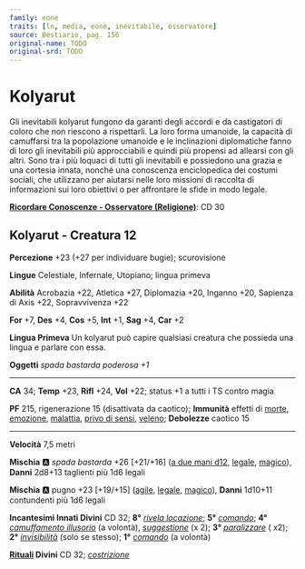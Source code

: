 ```yaml
---
family: eone
traits: [ln, media, eone, inevitabile, osservatore]
source: Bestiario, pag. 156
original-name: TODO
original-srd: TODO
---
```


# Kolyarut

Gli inevitabili kolyarut fungono da garanti degli accordi e da castigatori di coloro che non riescono a rispettarli. La loro forma umanoide, la capacità di camuffarsi tra la popolazione umanoide e le inclinazioni diplomatiche fanno di loro gli inevitabili più approcciabili e quindi più propensi ad allearsi con gli altri. Sono tra i più loquaci di tutti gli inevitabili e possiedono una grazia e una cortesia innata, nonché una conoscenza enciclopedica dei costumi sociali, che utilizzano per aiutarsi nelle loro missioni di raccolta di informazioni sui loro obiettivi o per affrontare le sfide in modo legale.

**[Ricordare Conoscenze - Osservatore (Religione)](/azioni/ricordare-conoscenze)**: CD 30

## Kolyarut - Creatura 12

**Percezione** +23 (+27 per individuare bugie); scurovisione

**Lingue** Celestiale, Infernale, Utopiano; lingua primeva

**Abilità** Acrobazia +22, Atletica +27, Diplomazia +20, Inganno +20, Sapienza di Axis +22, Sopravvivenza +22

**For** +7, **Des** +4, **Cos** +5, **Int** +1, **Sag** +4, **Car** +2

**Lingua Primeva** Un kolyarut può capire qualsiasi creatura che possieda una lingua e parlare con essa.

**Oggetti** *spada bastarda poderosa +1*

***

**CA** 34; **Temp** +23, **Rifl** +24, **Vol** +22; status +1 a tutti i TS contro magia

**PF** 215, rigenerazione 15 (disattivata da caotico); **Immunità** effetti di [morte](/tratti/morte), [emozione](/tratti/emozione), [malattia](/tratti/malattia), [privo di sensi](/condizioni/privo-di-sensi), [veleno](/tratti/veleno); **Debolezze** caotico 15

***

**Velocità** 7,5 metri

**Mischia** :a: *spada bastarda* +26 \[+21/+16] ([a due mani d12](/tratti/a-due-mani), [legale](/tratti/legale), [magico](/tratti/magico)), **Danni** 2d8+13 taglienti più 1d6 legali

**Mischia** :a: pugno +23 \[+19/+15] ([agile](/tratti/agile), [legale](/tratti/legale), [magico](/tratti/magico)), **Danni** 1d10+11 contundenti più 1d6 legali

**Incantesimi Innati Divini** CD 32; **8°** *[rivela locazione](/incantesimi/rivela-locazione)*; **5°** *[comando](/incantesimi/comando)*; **4°** *[camuffamento illusorio](/incantesimi/camuffamento-illusorio)* (a volontà), *[suggestione](/incantesimi/suggestione)* (x 2); **3°** *[paralizzare](/incantesimi/paralizzare)* ( x2); **2°** *[invisibilità](/incantesimi/invisibilita)* (solo se stesso); **1°** *[comando](/incantesimi/comando)* (a volontà)

**[Rituali](/incantesimi/rituali) Divini** CD 32; *[costrizione](/incantesimi/rituali)*
